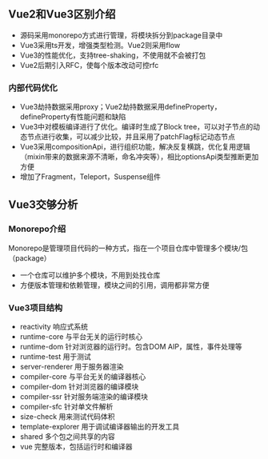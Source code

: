 ## Vue2和Vue3区别介绍
- 源码采用monorepo方式进行管理，将模块拆分到package目录中
- Vue3采用ts开发，增强类型检测。Vue2则采用flow
- Vue3的性能优化，支持tree-shaking，不使用就不会被打包
- Vue2后期引入RFC，使每个版本改动可控rfc

### 内部代码优化
- Vue3劫持数据采用proxy；Vue2劫持数据采用defineProperty，defineProperty有性能问题和缺陷
- Vue3中对模板编译进行了优化。编译时生成了Block tree，可以对子节点的动态节点进行收集，可以减少比较，并且采用了patchFlag标记动态节点
- Vue3采用compositionApi，进行组织功能，解决反复横跳，优化复用逻辑（mixin带来的数据来源不清晰，命名冲突等），相比optionsApi类型推断更加方便
- 增加了Fragment，Teleport，Suspense组件


## Vue3交够分析
### Monorepo介绍
Monorepo是管理项目代码的一种方式，指在一个项目仓库中管理多个模块/包（package）
- 一个仓库可以维护多个模块，不用到处找仓库
- 方便版本管理和依赖管理，模块之间的引用，调用都非常方便

### Vue3项目结构
- reactivity 响应式系统
- runtime-core 与平台无关的运行时核心
- runtime-dom 针对浏览器的运行时。包含DOM AIP，属性，事件处理等
- runtime-test 用于测试
- server-renderer 用于服务器渲染
- compiler-core 与平台无关的编译器核心
- compiler-dom 针对浏览器的编译模块
- compiler-ssr 针对服务端渲染的编译模块
- compiler-sfc 针对单文件解析
- size-check 用来测试代码体积
- template-explorer 用于调试编译器输出的开发工具
- shared 多个包之间共享的内容
- vue 完整版本，包括运行时和编译器

